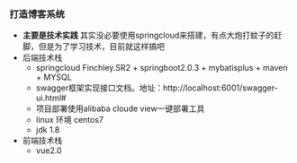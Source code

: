 ### 打造博客系统
- **主要是技术实践** 其实没必要使用springcloud来搭建，有点大炮打蚊子的赶脚，但是为了学习技术，目前就这样搞吧
- 后端技术栈
    * springcloud Finchley.SR2 + springboot2.0.3 + mybatisplus + maven + MYSQL
    * swagger框架实现接口文档。地址：http://localhost:6001/swagger-ui.html#
    * 项目部署使用alibaba cloude view一键部署工具
    * linux 环境 centos7
    * jdk 1.8
- 前端技术栈
   * vue2.0
